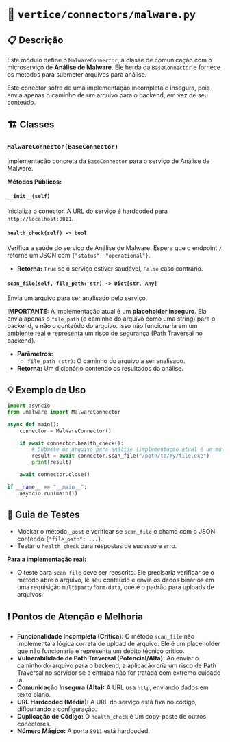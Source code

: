 
# 📄 `vertice/connectors/malware.py`

## 📋 Descrição

Este módulo define o `MalwareConnector`, a classe de comunicação com o microserviço de **Análise de Malware**. Ele herda da `BaseConnector` e fornece os métodos para submeter arquivos para análise.

Este conector sofre de uma implementação incompleta e insegura, pois envia apenas o caminho de um arquivo para o backend, em vez de seu conteúdo.

## 🏗️ Classes

### `MalwareConnector(BaseConnector)`

Implementação concreta da `BaseConnector` para o serviço de Análise de Malware.

**Métodos Públicos:**

#### `__init__(self)`
Inicializa o conector. A URL do serviço é hardcoded para `http://localhost:8011`.

#### `health_check(self) -> bool`
Verifica a saúde do serviço de Análise de Malware. Espera que o endpoint `/` retorne um JSON com `{"status": "operational"}`.
- **Retorna:** `True` se o serviço estiver saudável, `False` caso contrário.

#### `scan_file(self, file_path: str) -> Dict[str, Any]`
Envia um arquivo para ser analisado pelo serviço.

**IMPORTANTE:** A implementação atual é um **placeholder inseguro**. Ela envia apenas o `file_path` (o caminho do arquivo como uma string) para o backend, e não o conteúdo do arquivo. Isso não funcionaria em um ambiente real e representa um risco de segurança (Path Traversal no backend).

- **Parâmetros:**
  - `file_path (str)`: O caminho do arquivo a ser analisado.
- **Retorna:** Um dicionário contendo os resultados da análise.

## 💡 Exemplo de Uso

```python
import asyncio
from .malware import MalwareConnector

async def main():
    connector = MalwareConnector()

    if await connector.health_check():
        # Submete um arquivo para análise (implementação atual é um mock)
        result = await connector.scan_file("/path/to/my/file.exe")
        print(result)

    await connector.close()

if __name__ == "__main__":
    asyncio.run(main())
```

## 🧪 Guia de Testes

- Mockar o método `_post` e verificar se `scan_file` o chama com o JSON contendo `{"file_path": ...}`.
- Testar o `health_check` para respostas de sucesso e erro.

**Para a implementação real:**
- O teste para `scan_file` deve ser reescrito. Ele precisaria verificar se o método abre o arquivo, lê seu conteúdo e envia os dados binários em uma requisição `multipart/form-data`, que é o padrão para uploads de arquivos.

## ❗ Pontos de Atenção e Melhoria

- **Funcionalidade Incompleta (Crítica):** O método `scan_file` não implementa a lógica correta de upload de arquivo. Ele é um placeholder que não funcionaria e representa um débito técnico crítico.
- **Vulnerabilidade de Path Traversal (Potencial/Alta):** Ao enviar o caminho do arquivo para o backend, a aplicação cria um risco de Path Traversal no servidor se a entrada não for tratada com extremo cuidado lá.
- **Comunicação Insegura (Alta):** A URL usa `http`, enviando dados em texto plano.
- **URL Hardcoded (Média):** A URL do serviço está fixa no código, dificultando a configuração.
- **Duplicação de Código:** O `health_check` é um copy-paste de outros conectores.
- **Número Mágico:** A porta `8011` está hardcoded.
